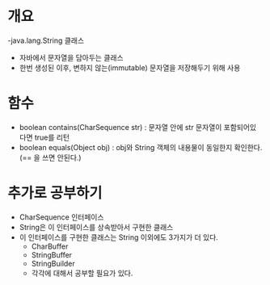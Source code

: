 # 개요 
-java.lang.String 클래스
- 자바에서 문자열을 담아두는 클래스
- 한번 생성된 이후, 변하지 않는(immutable) 문자열을 저장해두기 위해 사용
 
 # 함수 
 - boolean contains(CharSequence str) : 문자열 안에 str 문자열이 포함되어있다면 true를 리턴
 - boolean equals(Object obj) : obj와 String 객체의 내용물이 동일한지 확인한다. (== 을 쓰면 안된다.) 
 
 
 # 추가로 공부하기 
 - CharSequence 인터페이스 
  - String은 이 인터페이스를 상속받아서 구현한 클래스 
  - 이 인터페이스를 구현한 클래스는 String 이외에도 3가지가 더 있다.
    - CharBuffer
    - StringBuffer
    - StringBuilder
    - 각각에 대해서 공부할 필요가 있다. 
